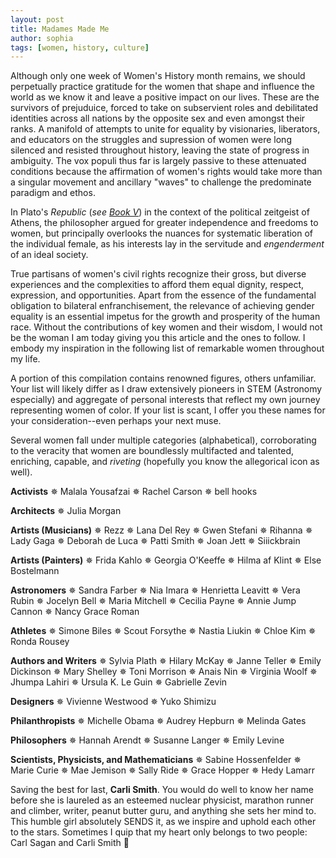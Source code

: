 ```yaml
---
layout: post
title: Madames Made Me
author: sophia
tags: [women, history, culture]
---
```


Although only one week of Women's History month remains, we should perpetually practice gratitude for the women that shape and influence the world as we know it and leave a positive impact on our lives. These are the survivors of prejuduice, forced to take on subservient roles and debilitated identities across all nations by the opposite sex and even amongst their ranks. A manifold of attempts to unite for equality by visionaries, liberators, and educators on the struggles and supression of women were long silenced and resisted throughout history, leaving the state of progress in ambiguity. The vox populi thus far is largely passive to these attenuated conditions because the affirmation of women's rights would take more than a singular movement and ancillary "waves" to challenge the predominate paradigm and ethos. 

In Plato's *Republic* (*see [Book V](https://www.gutenberg.org/files/1497/1497-h/1497-h.htm#link2H_4_0008)*) in the context of the political zeitgeist of Athens, the philosopher argued for greater independence and freedoms to women, but principally overlooks the nuances for systematic liberation of the individual female, as his interests lay in the servitude and *engenderment* of an ideal society. 

True partisans of women's civil rights recognize their gross, but diverse experiences and the complexities to afford them equal dignity, respect, expression, and opportunities. Apart from the essence of the fundamental obligation to bilateral enfranchisement, the relevance of achieving gender equality is an essential impetus for the growth and prosperity of the human race. Without the contributions of key women and their wisdom, I would not be the woman I am today giving you this article and the ones to follow. I embody my inspiration in the following list of remarkable women throughout my life.

A portion of this compilation contains renowned figures, others unfamiliar. Your list will likely differ as I draw extensively pioneers in STEM (Astronomy especially) and aggregate of personal interests that reflect my own journey representing women of color. If your list is scant, I offer you these names for your consideration--even perhaps your next muse.

Several women fall under multiple categories (alphabetical), corroborating to the veracity that women are boundlessly multifacted and talented, enriching, capable, and *riveting* (hopefully you know the allegorical icon as well).

**Activists**
✵ Malala Yousafzai
✵ Rachel Carson
✵ bell hooks

**Architects**
✵ Julia Morgan

**Artists (Musicians)**
✵ Rezz
✵ Lana Del Rey
✵ Gwen Stefani
✵ Rihanna
✵ Lady Gaga
✵ Deborah de Luca
✵ Patti Smith 
✵ Joan Jett
✵ Siiickbrain

**Artists (Painters)**
✵ Frida Kahlo
✵ Georgia O'Keeffe
✵ Hilma af Klint
✵ Else Bostelmann

**Astronomers**
✵ Sandra Farber
✵ Nia Imara
✵ Henrietta Leavitt
✵ Vera Rubin
✵ Jocelyn Bell
✵ Maria Mitchell
✵ Cecilia Payne
✵ Annie Jump Cannon
✵ Nancy Grace Roman

**Athletes**
✵ Simone Biles
✵ Scout Forsythe
✵ Nastia Liukin
✵ Chloe Kim
✵ Ronda Rousey

**Authors and Writers**
✵ Sylvia Plath
✵ Hilary McKay
✵ Janne Teller
✵ Emily Dickinson
✵ Mary Shelley
✵ Toni Morrison
✵ Anais Nin
✵ Virginia Woolf
✵ Jhumpa Lahiri
✵ Ursula K. Le Guin
✵ Gabrielle Zevin

**Designers**
✵ Vivienne Westwood
✵ Yuko Shimizu

**Philanthropists**
✵ Michelle Obama
✵ Audrey Hepburn
✵ Melinda Gates

**Philosophers**
✵ Hannah Arendt
✵ Susanne Langer
✵ Emily Levine

**Scientists, Physicists, and Mathematicians**
✵ Sabine Hossenfelder
✵ Marie Curie
✵ Mae Jemison
✵ Sally Ride
✵ Grace Hopper
✵ Hedy Lamarr

Saving the best for last, **Carli Smith**. You would do well to know her name before she is laureled as an esteemed nuclear physicist, marathon runner and climber, writer, peanut butter guru, and anything she sets her mind to. This humble girl absolutely SENDS it, as we inspire and uphold each other to the stars. Sometimes I quip that my heart only belongs to two people: Carl Sagan and Carli Smith 🖤
